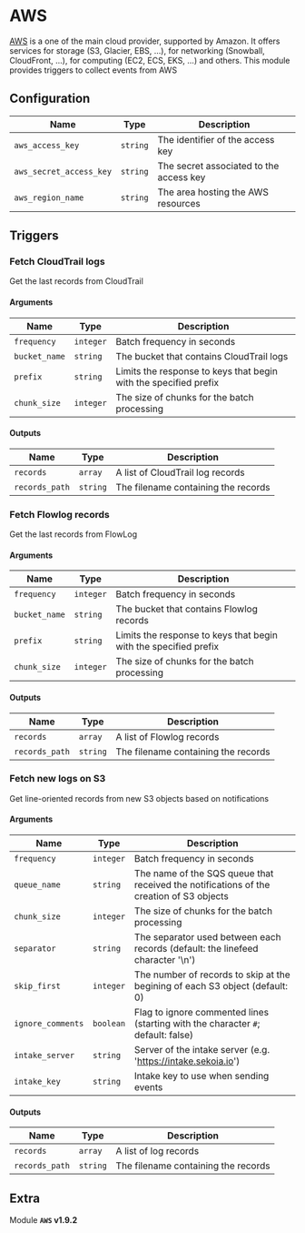 # AWS

[AWS](https://aws.amazon.com/) is a one of the main cloud provider, supported by Amazon. It offers services for storage (S3, Glacier, EBS, ...), for networking (Snowball, CloudFront, ...), for computing (EC2, ECS, EKS, ...) and others.
This module provides triggers to collect events from AWS

## Configuration

| Name      |  Type   |  Description  |
| --------- | ------- | --------------------------- |
| `aws_access_key` | `string` | The identifier of the access key |
| `aws_secret_access_key` | `string` | The secret associated to the access key |
| `aws_region_name` | `string` | The area hosting the AWS resources |

## Triggers

### Fetch CloudTrail logs

Get the last records from CloudTrail

#### Arguments

| Name      |  Type   |  Description  |
| --------- | ------- | --------------------------- |
| `frequency` | `integer` | Batch frequency in seconds |
| `bucket_name` | `string` | The bucket that contains CloudTrail logs |
| `prefix` | `string` | Limits the response to keys that begin with the specified prefix |
| `chunk_size` | `integer` | The size of chunks for the batch processing |


#### Outputs

| Name      |  Type   |  Description  |
| --------- | ------- | --------------------------- |
| `records` | `array` | A list of CloudTrail log records |
| `records_path` | `string` | The filename containing the records |


### Fetch Flowlog records

Get the last records from FlowLog

#### Arguments

| Name      |  Type   |  Description  |
| --------- | ------- | --------------------------- |
| `frequency` | `integer` | Batch frequency in seconds |
| `bucket_name` | `string` | The bucket that contains Flowlog records |
| `prefix` | `string` | Limits the response to keys that begin with the specified prefix |
| `chunk_size` | `integer` | The size of chunks for the batch processing |


#### Outputs

| Name      |  Type   |  Description  |
| --------- | ------- | --------------------------- |
| `records` | `array` | A list of Flowlog records |
| `records_path` | `string` | The filename containing the records |


### Fetch new logs on S3

Get line-oriented records from new S3 objects based on notifications

#### Arguments

| Name      |  Type   |  Description  |
| --------- | ------- | --------------------------- |
| `frequency` | `integer` | Batch frequency in seconds |
| `queue_name` | `string` | The name of the SQS queue that received the notifications of the creation of S3 objects |
| `chunk_size` | `integer` | The size of chunks for the batch processing |
| `separator` | `string` | The separator used between each records (default: the linefeed character '\n') |
| `skip_first` | `integer` | The number of records to skip at the begining of each S3 object (default: 0) |
| `ignore_comments` | `boolean` | Flag to ignore commented lines (starting with the character `#`; default: false) |
| `intake_server` | `string` | Server of the intake server (e.g. 'https://intake.sekoia.io') |
| `intake_key` | `string` | Intake key to use when sending events |


#### Outputs

| Name      |  Type   |  Description  |
| --------- | ------- | --------------------------- |
| `records` | `array` | A list of log records |
| `records_path` | `string` | The filename containing the records |


## Extra

Module **`AWS` v1.9.2**